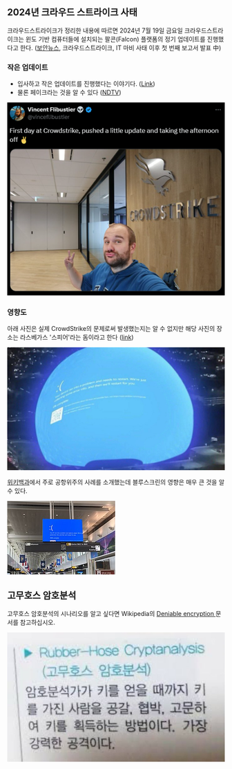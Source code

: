 

## 2024년 크라우드 스트라이크 사태

크라우드스트라이크가 정리한 내용에 따르면 2024년 7월 19일 금요일 크라우드스트라이크는 윈도 기반 컴퓨터들에 설치되는 팔콘(Falcon) 플랫폼의 정기 업데이트를 진행했다고 한다. ([보안뉴스](https://www.boannews.com/media/view.asp?idx=131613), 크라우드스트라이크, IT 마비 사태 이후 첫 번째 보고서 발표 中)

### 작은 업데이트
- 입사하고 작은 업데이트를 진행했다는 이야기다. ([Link](https://x.com/vinceflibustier/status/1814233715641389456))
- 물론 페이크라는 것을 알 수 있다 ([NDTV](https://www.ndtv.com/world-news/microsoft-outage-crowdstrike-vincent-flibustier-the-fake-crowdstrike-worker-who-crippled-windows-users-worldwide-6145878))

![작은_업데이트](../images/vinceflibustier_crowdstrike.png)

### 영향도
아래 사진은 실제 CrowdStrike의 문제로써 발생했는지는 알 수 없지만 해당 사진의 장소는 라스베가스 '스피어'라는 돔이라고 한다 ([link](https://turingpost.co.kr/p/crowdstrike-incident-wakeupcall-for-insurance-of-digital-and-ai-risk))

![라스베가스 ‘스피어’에 BSOD (Blue Screen of Death)가 떠 있는 모습](../images/bluescreen_dome.png)

[위키백과](https://ko.wikipedia.org/wiki/2024%EB%85%84_%ED%81%AC%EB%9D%BC%EC%9A%B0%EB%93%9C%EC%8A%A4%ED%8A%B8%EB%9D%BC%EC%9D%B4%ED%81%AC_%EC%82%AC%EA%B3%A0)에서 주로 공항위주의 사례를 소개했는데 블루스크린의 영향은 매우 큰 것을 알 수 있다.

![워싱턴 덜레스 국제공항](../images/bluescreen_airport1.png)



## 고무호스 암호분석
고무호스 암호분석의 시나리오를 알고 싶다면 Wikipedia의 [Deniable encryption
](https://en.wikipedia.org/wiki/Deniable_encryption) 문서를 참고하십시오.

![고무호스_암호분석](../images/rubber_hose_cryptanalysis.png)